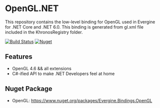# OpenGL.NET

This repository contains the low-level binding for OpenGL used in Evergine for .NET Core and .NET 6.0. This binding is generated from gl.xml file included in the KhronosRegistry folder.

[![Build Status](https://waveengineteam.visualstudio.com/Evergine/_apis/build/status/Bindings/OpenGL.NET/OpenGL.NET%20CI?branchName=master)](https://waveengineteam.visualstudio.com/Evergine/_build/latest?definitionId=119&branchName=master)
[![Nuget](https://img.shields.io/nuget/v/Evergine.Bindings.OpenGL?logo=nuget)](https://www.nuget.org/packages/Evergine.Bindings.OpenGL)

## Features

- OpenGL 4.6 && all extensions
- C#-ified API to make .NET Developers feel at home

## Nuget Package

- OpenGL: https://www.nuget.org/packages/Evergine.Bindings.OpenGL
